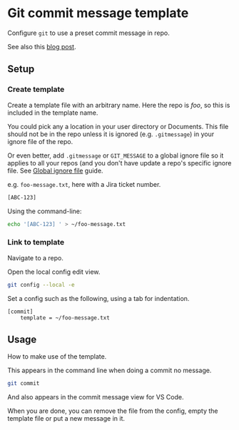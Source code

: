 # Git commit message template

Configure `git` to use a preset commit message in repo.

See also this [blog post](https://thoughtbot.com/blog/better-commit-messages-with-a-gitmessage-template).

## Setup

### Create template

Create a template file with an arbitrary name. Here the repo is _foo_, so this is included in the template name. 

You could pick any a location in your user directory or Documents. This file should not be in the repo unless it is ignored (e.g. `.gitmessage`) in your ignore file of the repo. 

Or even better, add `.gitmessage` or `GIT_MESSAGE` to a global ignore file so it applies to all your repos (and you don't have update a repo's specific ignore file. See [Global ignore file](global_ignore_file.md) guide.

e.g. `foo-message.txt`, here with a Jira ticket number.

```sh
[ABC-123] 
```

Using the command-line:

```sh
echo '[ABC-123] ' > ~/foo-message.txt
```


### Link to template

Navigate to a repo.

Open the local config edit view.

```sh
git config --local -e
```

Set a config such as the following, using a tab for indentation.

```
[commit]
	template = ~/foo-message.txt
```

## Usage

How to make use of the template.

This appears in the command line when doing a commit no message.

```sh
git commit
```

And also appears in the commit message view for VS Code.

When you are done, you can remove the file from the config, empty the template file or put a new message in it.
